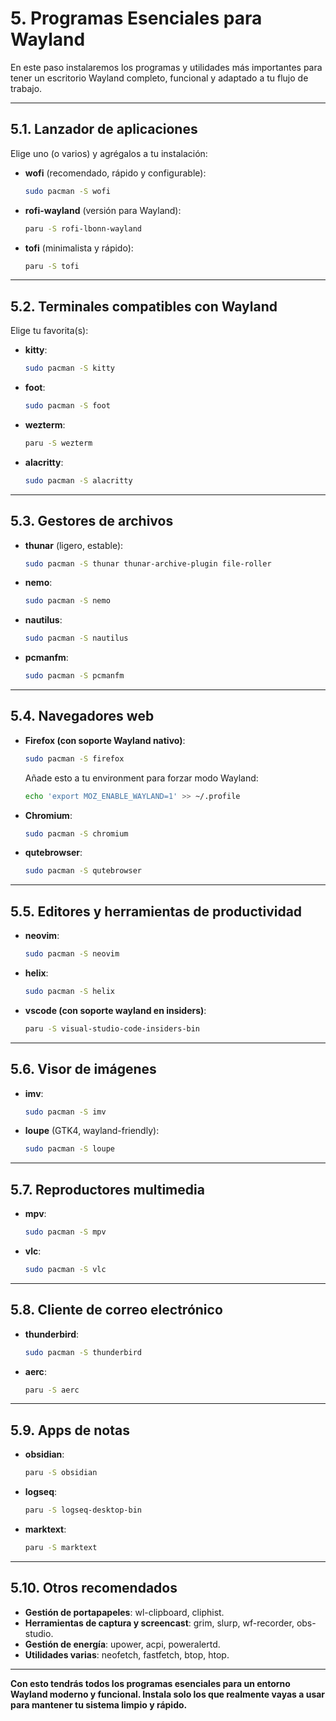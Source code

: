 # 5. Programas Esenciales para Wayland

En este paso instalaremos los programas y utilidades más importantes para tener un escritorio Wayland completo, funcional y adaptado a tu flujo de trabajo.

---

## 5.1. Lanzador de aplicaciones

Elige uno (o varios) y agrégalos a tu instalación:

- **wofi** (recomendado, rápido y configurable):
  ```sh
  sudo pacman -S wofi
  ```
- **rofi-wayland** (versión para Wayland):
  ```sh
  paru -S rofi-lbonn-wayland
  ```
- **tofi** (minimalista y rápido):
  ```sh
  paru -S tofi
  ```

---

## 5.2. Terminales compatibles con Wayland

Elige tu favorita(s):

- **kitty**:
  ```sh
  sudo pacman -S kitty
  ```
- **foot**:
  ```sh
  sudo pacman -S foot
  ```
- **wezterm**:
  ```sh
  paru -S wezterm
  ```
- **alacritty**:
  ```sh
  sudo pacman -S alacritty
  ```

---

## 5.3. Gestores de archivos

- **thunar** (ligero, estable):
  ```sh
  sudo pacman -S thunar thunar-archive-plugin file-roller
  ```
- **nemo**:
  ```sh
  sudo pacman -S nemo
  ```
- **nautilus**:
  ```sh
  sudo pacman -S nautilus
  ```
- **pcmanfm**:
  ```sh
  sudo pacman -S pcmanfm
  ```

---

## 5.4. Navegadores web

- **Firefox (con soporte Wayland nativo)**:
  ```sh
  sudo pacman -S firefox
  ```
  Añade esto a tu environment para forzar modo Wayland:
  ```sh
  echo 'export MOZ_ENABLE_WAYLAND=1' >> ~/.profile
  ```
- **Chromium**:
  ```sh
  sudo pacman -S chromium
  ```
- **qutebrowser**:
  ```sh
  sudo pacman -S qutebrowser
  ```

---

## 5.5. Editores y herramientas de productividad

- **neovim**:
  ```sh
  sudo pacman -S neovim
  ```
- **helix**:
  ```sh
  sudo pacman -S helix
  ```
- **vscode (con soporte wayland en insiders)**:
  ```sh
  paru -S visual-studio-code-insiders-bin
  ```

---

## 5.6. Visor de imágenes

- **imv**:
  ```sh
  sudo pacman -S imv
  ```
- **loupe** (GTK4, wayland-friendly):
  ```sh
  sudo pacman -S loupe
  ```

---

## 5.7. Reproductores multimedia

- **mpv**:
  ```sh
  sudo pacman -S mpv
  ```
- **vlc**:
  ```sh
  sudo pacman -S vlc
  ```

---

## 5.8. Cliente de correo electrónico

- **thunderbird**:
  ```sh
  sudo pacman -S thunderbird
  ```
- **aerc**:
  ```sh
  paru -S aerc
  ```

---

## 5.9. Apps de notas

- **obsidian**:
  ```sh
  paru -S obsidian
  ```
- **logseq**:
  ```sh
  paru -S logseq-desktop-bin
  ```
- **marktext**:
  ```sh
  paru -S marktext
  ```

---

## 5.10. Otros recomendados

- **Gestión de portapapeles**: wl-clipboard, cliphist.
- **Herramientas de captura y screencast**: grim, slurp, wf-recorder, obs-studio.
- **Gestión de energía**: upower, acpi, poweralertd.
- **Utilidades varias**: neofetch, fastfetch, btop, htop.

---

**Con esto tendrás todos los programas esenciales para un entorno Wayland moderno y funcional. Instala solo los que realmente vayas a usar para mantener tu sistema limpio y rápido.**

